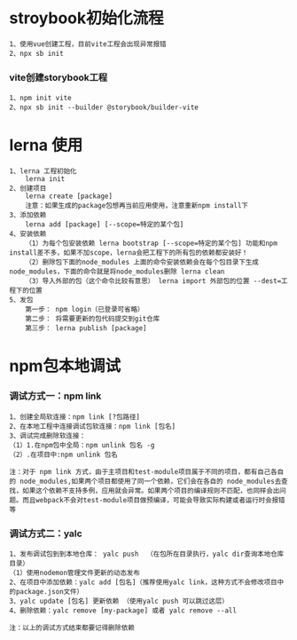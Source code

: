 # stroybook初始化流程
    1、使用vue创建工程，目前vite工程会出现异常报错
    2、npx sb init
### vite创建storybook工程
    1、npm init vite
    2、npx sb init --builder @storybook/builder-vite

# lerna 使用
    1、lerna 工程初始化
        lerna init
    2、创建项目
        lerna create [package]
        注意：如果生成的package包想再当前应用使用，注意重新npm install下
    3、添加依赖
        lerna add [package] [--scope=特定的某个包] 
    4、安装依赖
        （1）为每个包安装依赖 lerna bootstrap [--scope=特定的某个包] 功能和npm install差不多，如果不加scope，lerna会把工程下的所有包的依赖都安装好！
        （2）删除包下面的node_modules 上面的命令安装依赖会在每个包目录下生成node_modules，下面的命令就是将node_modules删除 lerna clean
        （3）导入外部的包（这个命令比较有意思） lerna import 外部包的位置 --dest=工程下的位置
    5、发包
        第一步： npm login（已登录可省略）
        第二步： 将需要更新的包代码提交到git仓库
        第三步： lerna publish [package]

# npm包本地调试
### 调试方式一：npm link 
    1、创建全局软连接：npm link [?包路径]
    2、在本地工程中连接调试包软连接：npm link [包名]
    3、调试完成删除软连接：
    （1）1.在npm包中全局：npm unlink 包名 -g
    （2）.在项目中:npm unlink 包名
    
    注：对于 npm link 方式，由于主项目和test-module项目属于不同的项目，都有自己各自的 node_modules,如果两个项目都使用了同一个依赖，它们会在各自的 node_modules去查找，如果这个依赖不支持多例，应用就会异常。如果两个项目的编译规则不匹配，也同样会出问题。而且webpack不会对test-module项目做预编译，可能会导致实际构建或者运行时会报错等

### 调试方式二：yalc
    1、发布调试包到到本地仓库： yalc push  （在包所在目录执行，yalc dir查询本地仓库目录）
    （1）使用nodemon管理文件更新的动态发布
    2、在项目中添加依赖：yalc add [包名]（推荐使用yalc link，这种方式不会修改项目中的package.json文件）
    3、yalc update [包名] 更新依赖 （使用yalc push 可以跳过这层）
    4、删除依赖：yalc remove [my-package] 或者 yalc remove --all

    注：以上的调试方式结束都要记得删除依赖